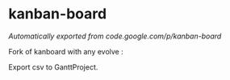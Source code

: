 # kanban-board
*Automatically exported from code.google.com/p/kanban-board*

Fork of kanboard with any evolve : 

Export csv to GanttProject.
